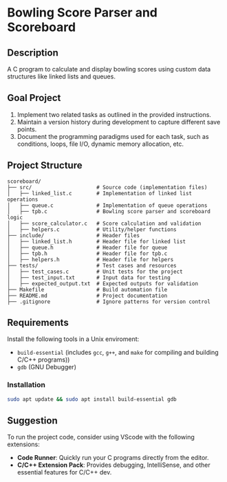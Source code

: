# Bowling Score Parser and Scoreboard

## Description

A C program to calculate and display bowling scores using custom data structures like linked lists and queues.

## Goal Project

1. Implement two related tasks as outlined in the provided instructions.
2. Maintain a version history during development to capture different save points.
3. Document the programming paradigms used for each task, such as conditions, loops, file I/O, dynamic memory allocation, etc.

## Project Structure

```plaintext
scoreboard/
├── src/                     # Source code (implementation files)
│   ├── linked_list.c        # Implementation of linked list operations
│   ├── queue.c              # Implementation of queue operations
│   ├── tpb.c                # Bowling score parser and scoreboard logic
│   ├── score_calculator.c   # Score calculation and validation
│   ├── helpers.c            # Utility/helper functions
├── include/                 # Header files
│   ├── linked_list.h        # Header file for linked list
│   ├── queue.h              # Header file for queue
│   ├── tpb.h                # Header file for tpb.c
│   ├── helpers.h            # Header file for helpers
├── tests/                   # Test cases and resources
│   ├── test_cases.c         # Unit tests for the project
│   ├── test_input.txt       # Input data for testing
│   ├── expected_output.txt  # Expected outputs for validation
├── Makefile                 # Build automation file
├── README.md                # Project documentation
├── .gitignore               # Ignore patterns for version control

```

## Requirements

Install the following tools in a Unix enviroment:

- `build-essential` (includes `gcc`, `g++`, and `make` for compiling and building C/C++ programs))
- `gdb` (GNU Debugger)

### Installation

```bash
sudo apt update && sudo apt install build-essential gdb
```

## Suggestion

To run the project code, consider using VScode with the following extensions:

- **Code Runner**: Quickly run your C programs directly from the editor.
- **C/C++ Extension Pack**: Provides debugging, IntelliSense, and other essential features for C/C++ dev.

